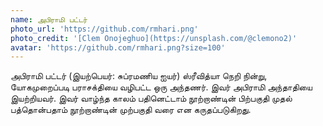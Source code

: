 ```yaml
---
name: அபிராமி பட்டர்
photo_url: 'https://github.com/rmhari.png'
photo_credit: '[Clem Onojeghuo](https://unsplash.com/@clemono2)'
avatar: 'https://github.com/rmhari.png?size=100'
---
```

அபிராமி பட்டர் (இயற்பெயர்: சுப்ரமணிய ஐயர்) ஸ்ரீவித்யா நெறி நின்று, யோகமுறைப்படி பராசக்தியை வழிபட்ட ஒரு அந்தணர். இவர் அபிராமி அந்தாதியை இயற்றியவர். இவர் வாழ்ந்த காலம் பதினெட்டாம் நூற்றாண்டின் பிற்பகுதி முதல் பத்தொன்பதாம் நூற்றாண்டின் முற்பகுதி வரை என கருதப்படுகிறது.